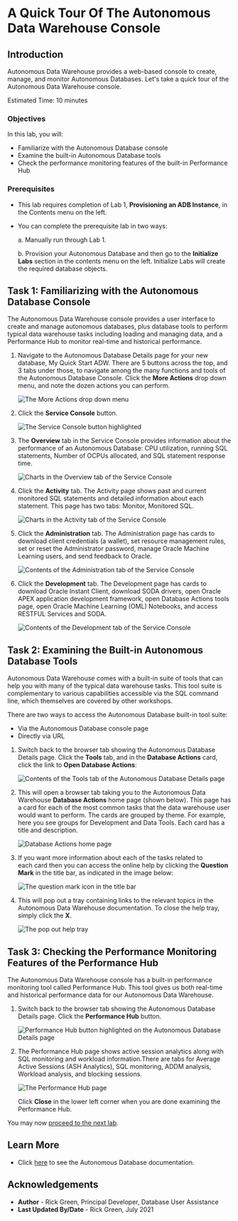 # A Quick Tour Of The Autonomous Data Warehouse Console

## Introduction

Autonomous Data Warehouse provides a web-based console to create, manage, and monitor Autonomous Databases. Let's take a quick tour of the Autonomous Data Warehouse console. 

Estimated Time: 10 minutes

### Objectives <optional>

In this lab, you will:
* Familiarize with the Autonomous Database console
* Examine the built-in Autonomous Database tools
* Check the performance monitoring features of the built-in Performance Hub

### Prerequisites
- This lab requires completion of Lab 1, **Provisioning an ADB Instance**, in the Contents menu on the left.
- You can complete the prerequisite lab in two ways:

    a. Manually run through Lab 1.

    b. Provision your Autonomous Database and then go to the **Initialize Labs** section in the contents menu on the left. Initialize Labs will create the required database objects.

## Task 1: Familiarizing with the Autonomous Database Console
The Autonomous Data Warehouse console provides a user interface to create and manage autonomous databases, plus database tools to perform typical data warehouse tasks including loading and managing data, and a Performance Hub to monitor real-time and historical performance.

1. Navigate to the Autonomous Database Details page for your new database, My Quick Start ADW. There are 5 buttons across the top, and 3 tabs under those, to navigate among the many functions and tools of the Autonomous Database Console. Click the **More Actions** drop down menu, and note the dozen actions you can perform.

    ![The More Actions drop down menu](images/more-actions-menu.png " ")

2. Click the **Service Console** button.

    ![The Service Console button highlighted](images/click-service-console-button.png " ")

3. The **Overview** tab in the Service Console provides information about the performance of an Autonomous Database: CPU utilization, running SQL statements, Number of OCPUs allocated, and SQL statement response time.

    ![Charts in the Overview tab of the Service Console](images/service-console-overview-page.png " ")

4. Click the **Activity** tab. The Activity page shows past and current monitored SQL statements and detailed information about each statement. This page has two tabs: Monitor, Monitored SQL.

    ![Charts in the Activity tab of the Service Console](images/service-console-activity-page.png " ")

5. Click the **Administration** tab. The Administration page has cards to download client credentials (a wallet), set resource management rules, set or reset the Administrator password, manage Oracle Machine Learning users, and send feedback to Oracle.

    ![Contents of the Administration tab of the Service Console](images/service-console-administration-page.png " ")

6. Click the **Development** tab. The Development page has cards to download Oracle Instant Client, download SODA drivers, open Oracle APEX application development framework, open Database Actions tools page, open Oracle Machine Learning (OML) Notebooks, and access RESTFUL Services and SODA.

    ![Contents of the Development tab of the Service Console](images/service-console-development-page.png " ")

## Task 2: Examining the Built-in Autonomous Database Tools
Autonomous Data Warehouse comes with a built-in suite of tools that can help you with many of the typical data warehouse tasks. This tool suite is complementary to various capabilities accessible via the SQL command line, which themselves are covered by other workshops. 

There are two ways to access the Autonomous Database built-in tool suite:

* Via the Autonomous Database console page
* Directly via URL

1. Switch back to the browser tab showing the Autonomous Database Details page. Click the **Tools** tab, and in the **Database Actions** card, click the link to **Open Database Actions**:

    ![Contents of the Tools tab of the Autonomous Database Details page](images/2879072598.png " ")

2. This will open a browser tab taking you to the Autonomous Data Warehouse **Database Actions** home page (shown below). This page has a card for each of the most common tasks that the data warehouse user would want to perform. The cards are grouped by theme. For example, here you see groups for Development and Data Tools. Each card has a title and description.  

    ![Database Actions home page](images/2879071279.png " ")

3. If you want more information about each of the tasks related to each card then you can access the online help by clicking the **Question Mark** in the title bar, as indicated in the image below:

    ![The question mark icon in the title bar](images/2879071281.png " ")

4. This will pop out a tray containing links to the relevant topics in the Autonomous Data Warehouse documentation. To close the help tray, simply click the  **X**.

    ![The pop out help tray](images/2879071282.png " ")

## Task 3: Checking the Performance Monitoring Features of the Performance Hub
The Autonomous Data Warehouse console has a built-in performance monitoring tool called Performance Hub. This tool gives us both real-time and historical performance data for our Autonomous Data Warehouse.

1. Switch back to the browser tab showing the Autonomous Database Details page. Click the **Performance Hub** button.

    ![Performance Hub button highlighted on the Autonomous Database Details page](images/click-performance-hub-button.png " ")

2. The Performance Hub page shows active session analytics along with SQL monitoring and workload information.There are tabs for Average Active Sessions (ASH Analytics), SQL monitoring, ADDM analysis, Workload analysis, and blocking sessions.

    ![The Performance Hub page](images/performance-hub-page.png " ")

    Click **Close** in the lower left corner when you are done examining the Performance Hub.

You may now [proceed to the next lab](#next).

## Learn More

* Click [here](https://docs.oracle.com/en/cloud/paas/autonomous-database/adbsa/part-using.html#GUID-F9B1D121-5D89-40B4-90C6-8E8E233C2B3F) to see the Autonomous Database documentation.

## Acknowledgements
* **Author** - Rick Green, Principal Developer, Database User Assistance
* **Last Updated By/Date** - Rick Green, July 2021
